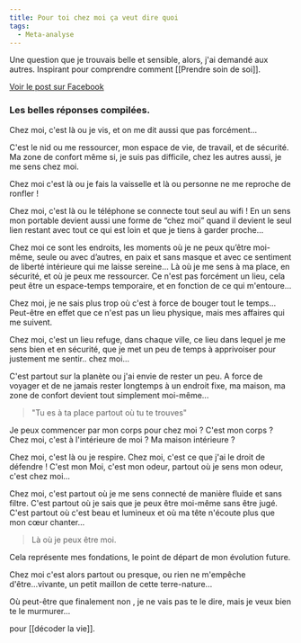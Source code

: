 ```yaml
---
title: Pour toi chez moi ça veut dire quoi
tags:
  - Meta-analyse
---
```

Une question que je trouvais belle et sensible, alors, j'ai demandé aux autres. Inspirant pour comprendre comment [[Prendre soin de soi]].

[Voir le post sur Facebook](https://www.facebook.com/fabrice.liut/posts/10225096641267812?comment_id=10225102203206857&notif_id=1609962608262516&notif_t=feed_comment&ref=notif)

### Les belles réponses compilées.

Chez moi, c'est là ou je vis, et on me dit aussi que pas forcément...

C'est le nid ou me ressourcer, mon espace de vie, de travail, et de sécurité. Ma zone de confort même si, je suis pas difficile, chez les autres aussi, je me sens chez moi.

Chez moi c'est là ou je fais la vaisselle et là ou personne ne me reproche de ronfler !

Chez moi, c'est là ou le téléphone se connecte tout seul au wifi ! En un sens mon portable devient aussi une forme de “chez moi” quand il devient le seul lien restant avec tout ce qui est loin et que je tiens à garder proche...

Chez moi ce sont les endroits, les moments où je ne peux qu’être moi-même, seule ou avec d’autres, en paix et sans masque et avec ce sentiment de liberté intérieure qui me laisse sereine... Là où je me sens à ma place, en sécurité, et où je peux me ressourcer. Ce n'est pas forcément un lieu, cela peut être un espace-temps temporaire, et en fonction de ce qui m'entoure...

Chez moi, je ne sais plus trop où c'est à force de bouger tout le temps... Peut-être en effet que ce n'est pas un lieu physique, mais mes affaires qui me suivent.

Chez moi, c'est un lieu refuge, dans chaque ville, ce lieu dans lequel je me sens bien et en sécurité, que je met un peu de temps à apprivoiser pour justement me sentir.. chez moi...

C'est partout sur la planète ou j'ai envie de rester un peu. A force de voyager et de ne jamais rester longtemps à un endroit fixe, ma maison, ma zone de confort devient tout simplement moi-même...

> "Tu es à ta place partout où tu te trouves"

Je peux commencer par mon corps pour chez moi ? C'est mon corps ? Chez moi, c'est à l'intérieure de moi ? Ma maison intérieure ?

Chez moi, c'est là ou je respire. Chez moi, c'est ce que j'ai le droit de défendre ! C'est mon Moi, c'est mon odeur, partout où je sens mon odeur, c'est chez moi...

Chez moi, c'est partout où je me sens connecté de manière fluide et sans filtre. C'est partout où je sais que je peux être moi-même sans être jugé. C'est partout où c'est beau et lumineux et où ma tête n'écoute plus que mon cœur chanter...

> Là où je peux être moi.

Cela représente mes fondations, le point de départ de mon évolution future.

Chez moi c'est alors partout ou presque, ou rien ne m'empêche d'être...vivante, un petit maillon de cette terre-nature...

Où peut-être que finalement non , je ne vais pas te le dire, mais je veux bien te le murmurer...

pour [[décoder la vie]].